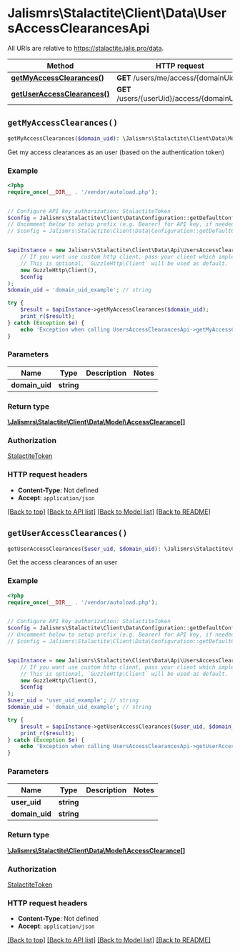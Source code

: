 # Jalismrs\Stalactite\Client\Data\UsersAccessClearancesApi

All URIs are relative to https://stalactite.jalis.pro/data.

Method | HTTP request | Description
------------- | ------------- | -------------
[**getMyAccessClearances()**](UsersAccessClearancesApi.md#getMyAccessClearances) | **GET** /users/me/access/{domainUid} | 
[**getUserAccessClearances()**](UsersAccessClearancesApi.md#getUserAccessClearances) | **GET** /users/{userUid}/access/{domainUid} | 


## `getMyAccessClearances()`

```php
getMyAccessClearances($domain_uid): \Jalismrs\Stalactite\Client\Data\Model\AccessClearance[]
```



Get my access clearances as an user (based on the authentication token)

### Example

```php
<?php
require_once(__DIR__ . '/vendor/autoload.php');


// Configure API key authorization: StalactiteToken
$config = Jalismrs\Stalactite\Client\Data\Configuration::getDefaultConfiguration()->setApiKey('X-API-TOKEN', 'YOUR_API_KEY');
// Uncomment below to setup prefix (e.g. Bearer) for API key, if needed
// $config = Jalismrs\Stalactite\Client\Data\Configuration::getDefaultConfiguration()->setApiKeyPrefix('X-API-TOKEN', 'Bearer');


$apiInstance = new Jalismrs\Stalactite\Client\Data\Api\UsersAccessClearancesApi(
    // If you want use custom http client, pass your client which implements `GuzzleHttp\ClientInterface`.
    // This is optional, `GuzzleHttp\Client` will be used as default.
    new GuzzleHttp\Client(),
    $config
);
$domain_uid = 'domain_uid_example'; // string

try {
    $result = $apiInstance->getMyAccessClearances($domain_uid);
    print_r($result);
} catch (Exception $e) {
    echo 'Exception when calling UsersAccessClearancesApi->getMyAccessClearances: ', $e->getMessage(), PHP_EOL;
}
```

### Parameters

Name | Type | Description  | Notes
------------- | ------------- | ------------- | -------------
 **domain_uid** | **string**|  |

### Return type

[**\Jalismrs\Stalactite\Client\Data\Model\AccessClearance[]**](../Model/AccessClearance.md)

### Authorization

[StalactiteToken](../../README.md#StalactiteToken)

### HTTP request headers

- **Content-Type**: Not defined
- **Accept**: `application/json`

[[Back to top]](#) [[Back to API list]](../../README.md#endpoints)
[[Back to Model list]](../../README.md#models)
[[Back to README]](../../README.md)

## `getUserAccessClearances()`

```php
getUserAccessClearances($user_uid, $domain_uid): \Jalismrs\Stalactite\Client\Data\Model\AccessClearance[]
```



Get the access clearances of an user

### Example

```php
<?php
require_once(__DIR__ . '/vendor/autoload.php');


// Configure API key authorization: StalactiteToken
$config = Jalismrs\Stalactite\Client\Data\Configuration::getDefaultConfiguration()->setApiKey('X-API-TOKEN', 'YOUR_API_KEY');
// Uncomment below to setup prefix (e.g. Bearer) for API key, if needed
// $config = Jalismrs\Stalactite\Client\Data\Configuration::getDefaultConfiguration()->setApiKeyPrefix('X-API-TOKEN', 'Bearer');


$apiInstance = new Jalismrs\Stalactite\Client\Data\Api\UsersAccessClearancesApi(
    // If you want use custom http client, pass your client which implements `GuzzleHttp\ClientInterface`.
    // This is optional, `GuzzleHttp\Client` will be used as default.
    new GuzzleHttp\Client(),
    $config
);
$user_uid = 'user_uid_example'; // string
$domain_uid = 'domain_uid_example'; // string

try {
    $result = $apiInstance->getUserAccessClearances($user_uid, $domain_uid);
    print_r($result);
} catch (Exception $e) {
    echo 'Exception when calling UsersAccessClearancesApi->getUserAccessClearances: ', $e->getMessage(), PHP_EOL;
}
```

### Parameters

Name | Type | Description  | Notes
------------- | ------------- | ------------- | -------------
 **user_uid** | **string**|  |
 **domain_uid** | **string**|  |

### Return type

[**\Jalismrs\Stalactite\Client\Data\Model\AccessClearance[]**](../Model/AccessClearance.md)

### Authorization

[StalactiteToken](../../README.md#StalactiteToken)

### HTTP request headers

- **Content-Type**: Not defined
- **Accept**: `application/json`

[[Back to top]](#) [[Back to API list]](../../README.md#endpoints)
[[Back to Model list]](../../README.md#models)
[[Back to README]](../../README.md)
